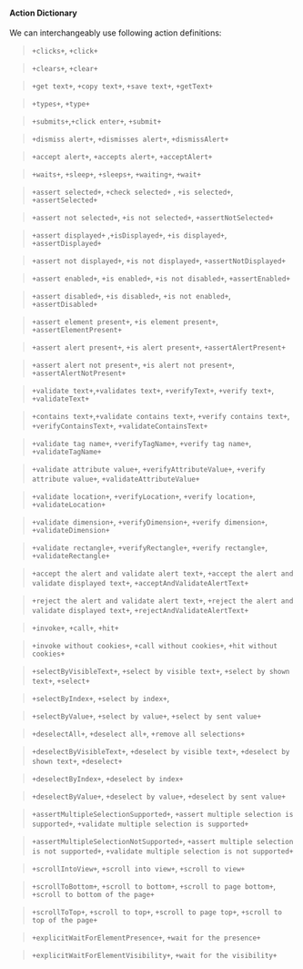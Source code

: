 #### Action Dictionary

We can interchangeably use following action definitions:

> `+clicks+`, `+click+`

> `+clears+`, `+clear+`

> `+get text+`, `+copy text+`, `+save text+`, `+getText+`

> `+types+`, `+type+`

> `+submits+`,`+click enter+`, `+submit+`

> `+dismiss alert+`, `+dismisses alert+`, `+dismissAlert+`

> `+accept alert+`, `+accepts alert+`, `+acceptAlert+`

> `+waits+`, `+sleep+`, `+sleeps+`, `+waiting+`, `+wait+`

> `+assert selected+`, `+check selected+` , `+is selected+`, `+assertSelected+`

> `+assert not selected+`, `+is not selected+`, `+assertNotSelected+`

> `+assert displayed+` ,`+isDisplayed+`, `+is displayed+`, `+assertDisplayed+`

> `+assert not displayed+`, `+is not displayed+`, `+assertNotDisplayed+`

> `+assert enabled+`, `+is enabled+`, `+is not disabled+`, `+assertEnabled+`

> `+assert disabled+`, `+is disabled+`, `+is not enabled+`, `+assertDisabled+`

> `+assert element present+`, `+is element present+`, `+assertElementPresent+`

> `+assert alert present+`, `+is alert present+`, `+assertAlertPresent+`

> `+assert alert not present+`, `+is alert not present+`, `+assertAlertNotPresent+`

> `+validate text+`,`+validates text+`, `+verifyText+`, `+verify text+`, `+validateText+`

> `+contains text+`,`+validate contains text+`, `+verify contains text+`, `+verifyContainsText+`, `+validateContainsText+`

> `+validate tag name+`, `+verifyTagName+`, `+verify tag name+`, `+validateTagName+`

> `+validate attribute value+`, `+verifyAttributeValue+`, `+verify attribute value+`, `+validateAttributeValue+`

> `+validate location+`, `+verifyLocation+`, `+verify location+`, `+validateLocation+`

> `+validate dimension+`, `+verifyDimension+`, `+verify dimension+`, `+validateDimension+`

> `+validate rectangle+`, `+verifyRectangle+`, `+verify rectangle+`, `+validateRectangle+`

> `+accept the alert and validate alert text+`, `+accept the alert and validate displayed text+`, `+acceptAndValidateAlertText+`

> `+reject the alert and validate alert text+`, `+reject the alert and validate displayed text+`, `+rejectAndValidateAlertText+`

> `+invoke+`, `+call+`, `+hit+`

> `+invoke without cookies+`, `+call without cookies+`, `+hit without cookies+`

> `+selectByVisibleText+`, `+select by visible text+`, `+select by shown text+`, `+select+`

> `+selectByIndex+`, `+select by index+`,

> `+selectByValue+`, `+select by value+`, `+select by sent value+`

> `+deselectAll+`, `+deselect all+`, `+remove all selections+`

> `+deselectByVisibleText+`, `+deselect by visible text+`, `+deselect by shown text+`, `+deselect+`

> `+deselectByIndex+`, `+deselect by index+`

> `+deselectByValue+`, `+deselect by value+`, `+deselect by sent value+`

> `+assertMultipleSelectionSupported+`, `+assert multiple selection is supported+`, `+validate multiple selection is supported+`

> `+assertMultipleSelectionNotSupported+`, `+assert multiple selection is not supported+`, `+validate multiple selection is not supported+`

> `+scrollIntoView+`, `+scroll into view+`, `+scroll to view+`

> `+scrollToBottom+`, `+scroll to bottom+`, `+scroll to page bottom+`, `+scroll to bottom of the page+`

> `+scrollToTop+`, `+scroll to top+`, `+scroll to page top+`, `+scroll to top of the page+`

> `+explicitWaitForElementPresence+`, `+wait for the presence+`

> `+explicitWaitForElementVisibility+`, `+wait for the visibility+`